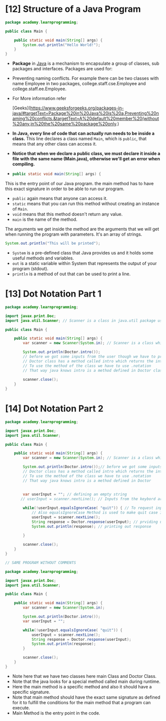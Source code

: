 # [12] Structure of a Java Program

```java
package academy.learnprogramming;

public class Main {	

    public static void main(String[] args) {
	    System.out.println("Hello World!");
    }
}
```

* **Package** in [Java](https://www.geeksforgeeks.org/java/) is a mechanism to encapsulate a group of classes, sub packages and interfaces. Packages are used for:
  
* Preventing naming conflicts. For example there can be two classes with name Employee in two packages, college.staff.cse.Employee and college.staff.ee.Employee.
  
* For More information refer 
  
  [Geeks](https://www.geeksforgeeks.org/packages-in-java/#targetText=Package%20in%20Java%20is%20a,Preventing%20naming%20conflicts.&targetText=A%20default%20member%20(without%20any,in%20the%20same%20package%20only.)
  
* **In Java, every line of code that can actually run needs to be inside a class.** This line declares a class named `Main`, which is `public`, that means that any other class can access it.

* **Notice that when we declare a public class, we must declare it inside a file with the same name (Main.java), otherwise we'll get an error when compiling.**

* ```java
  public static void main(String[] args) {
  ```

This is the entry point of our Java program. the main method has to have this exact signature in order to be able to run our program.

- `public` again means that anyone can access it.
- `static` means that you can run this method without creating an instance of `Main`.
- `void` means that this method doesn't return any value.
- `main` is the name of the method.

The arguments we get inside the method are the arguments that we will get when running the program with parameters. It's an array of strings.

```java
System.out.println("This will be printed");
```

- `System` is a pre-defined class that Java provides us and it holds some useful methods and variables.
- `out` is a static variable within System that represents the output of your program (stdout).
- `println` is a method of out that can be used to print a line.



# [13] Dot Notation Part 1



```java
package academy.learnprogramming;

import javax.print.Doc;
import java.util.Scanner; // Scanner is a class in java.util package used for obtaining the input of the primitive types like int, double, etc. and strings. 

public class Main {

    public static void main(String[] args) {
	    var scanner = new Scanner(System.in); // Scanner is a class which reads user inputs. 

        System.out.println(Doctor.intro());
        // before we got some inputs from the user though we have to print some instructions from Doctor Class
        // Doctor class has a method called intro which returns the introduction string
        // To use the method of the class we have to use .notation
        // That way java knows intro is a method defined in Doctor class
        
	    scanner.close();
    }
}
```

# [14] Dot Notation Part 2

```java
package academy.learnprogramming;

import javax.print.Doc;
import java.util.Scanner;

public class Main {

    public static void main(String[] args) {
	    var scanner = new Scanner(System.in); // Scanner is a class which reads user inputs

        System.out.println(Doctor.intro());// before we got some inputs from the user though we have to print some instructions from Doctor Class
        // Doctor class has a method called intro which returns the introduction string
        // To use the method of the class we have to use .notation
        // That way java knows intro is a method defined in Doctor 
        
        
        var userInput = ""; // defining an empty string 
       // userInput = scanner.nextLine(); // Inputs from the keybord are stored into the string userInput variable. Notice that scanner is defined above. Note here that we cannot have conversation with Eliza if the userImput is taken only once.

        while(!userInput.equalsIgnoreCase( "quit")) { // To request input continuosly till the quit is typed. Note here that the while loop continues till the userInput string does not equals to quit.
            // Also equalsIgnoreCase Method is used to make quit case insensitive
            userInput = scanner.nextLine();
            String response = Doctor.response(userInput); // prviding userInput to Eliza as an argument and getting the response back from the Eliza. Here we are providing input to the response method of the Doctor Class
            System.out.println(response); // printing out response
            
        }

	    scanner.close();
    }
}

```

```java
// SAME PROGRAM WITHOUT COMMENTS

package academy.learnprogramming;

import javax.print.Doc;
import java.util.Scanner;

public class Main {

    public static void main(String[] args) {
	    var scanner = new Scanner(System.in); 

        System.out.println(Doctor.intro());
        var userInput = ""; 

        while(!userInput.equalsIgnoreCase( "quit")) { 
            userInput = scanner.nextLine();
            String response = Doctor.response(userInput); 
            System.out.println(response);  
        }

	    scanner.close();
    }
}

```

* Note here that we have two classes here main Class and Doctor Class.
* Note that the java looks for a special method called main during runtime.
* Here the main method is a specific method and also it should have a specific signature. 
* Note that main method should have the exact same signature as defined for it to fulfill the conditions for the main method that a program can execute.
* Main Method is the entry point in the code.